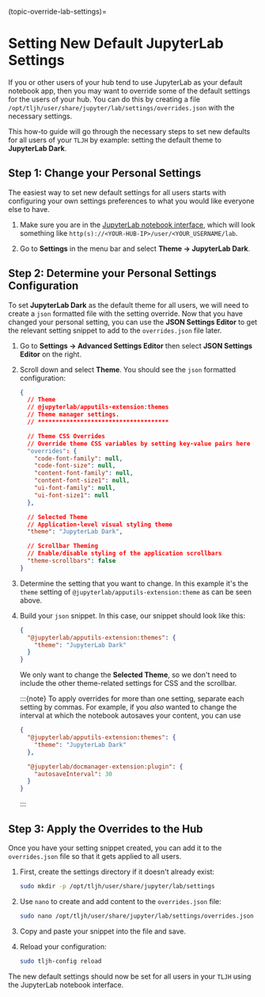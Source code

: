 (topic-override-lab-settings)=

# Setting New Default JupyterLab Settings

If you or other users of your hub tend to use JupyterLab as your default notebook app,
then you may want to override some of the default settings for the users of your hub.
You can do this by creating a file `/opt/tljh/user/share/jupyter/lab/settings/overrides.json`
with the necessary settings.

This how-to guide will go through the necessary steps to set new defaults
for all users of your `TLJH` by example: setting the default theme to **JupyterLab Dark**.

## Step 1: Change your Personal Settings

The easiest way to set new default settings for all users starts with
configuring your own settings preferences to what you would like everyone else to have.

1. Make sure you are in the [JupyterLab notebook interface](#howto/user-env/notebook-interfaces),
   which will look something like `http(s)://<YOUR-HUB-IP>/user/<YOUR_USERNAME/lab`.

1. Go to **Settings** in the menu bar and select **Theme -> JupyterLab Dark**.

## Step 2: Determine your Personal Settings Configuration

To set **JupyterLab Dark** as the default theme for all users, we will need to create
a `json` formatted file with the setting override. Now that you have changed your
personal setting, you can use the **JSON Settings Editor** to get the relevant
setting snippet to add to the `overrides.json` file later.

1. Go to **Settings -> Advanced Settings Editor** then select **JSON Settings Editor** on the right.

1. Scroll down and select **Theme**. You should see the `json` formatted configuration:

   ```json
   {
     // Theme
     // @jupyterlab/apputils-extension:themes
     // Theme manager settings.
     // *************************************

     // Theme CSS Overrides
     // Override theme CSS variables by setting key-value pairs here
     "overrides": {
       "code-font-family": null,
       "code-font-size": null,
       "content-font-family": null,
       "content-font-size1": null,
       "ui-font-family": null,
       "ui-font-size1": null
     },

     // Selected Theme
     // Application-level visual styling theme
     "theme": "JupyterLab Dark",

     // Scrollbar Theming
     // Enable/disable styling of the application scrollbars
     "theme-scrollbars": false
   }
   ```

1. Determine the setting that you want to change. In this example it's the `theme`
   setting of `@jupyterlab/apputils-extension:theme` as can be seen above.

1. Build your `json` snippet. In this case, our snippet should look like this:
   ```json
   {
     "@jupyterlab/apputils-extension:themes": {
       "theme": "JupyterLab Dark"
     }
   }
   ```
   We only want to change the **Selected Theme**, so we don't need to include
   the other theme-related settings for CSS and the scrollbar.

   :::{note}
   To apply overrides for more than one setting, separate each setting by commas. For example,
   if you _also_ wanted to change the interval at which the notebook autosaves your content, you can use

   ```json
   {
     "@jupyterlab/apputils-extension:themes": {
       "theme": "JupyterLab Dark"
     },

     "@jupyterlab/docmanager-extension:plugin": {
       "autosaveInterval": 30
     }
   }
   ```

   :::

## Step 3: Apply the Overrides to the Hub

Once you have your setting snippet created, you can add it to the `overrides.json` file
so that it gets applied to all users.

1. First, create the settings directory if it doesn't already exist:

   ```bash
   sudo mkdir -p /opt/tljh/user/share/jupyter/lab/settings
   ```

1. Use `nano` to create and add content to the `overrides.json` file:

   ```bash
   sudo nano /opt/tljh/user/share/jupyter/lab/settings/overrides.json
   ```

1. Copy and paste your snippet into the file and save.

1. Reload your configuration:
   ```bash
   sudo tljh-config reload
   ```

The new default settings should now be set for all users in your `TLJH` using the
JupyterLab notebook interface.
